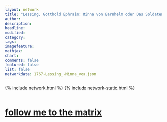 ```yaml
---
layout: network
title: "Lessing, Gotthold Ephraim: Minna von Barnhelm oder Das Soldatenglück (1767)"
author:
description:
headline:
modified:
category:
tags: 
imagefeature: 
mathjax: 
chart: 
comments: false
featured: false
list: false
networkdata: 1767-Lessing_-Minna_von.json
---
```

{% include network.html %}
{% include network-static.html %}
<div class="row">
  <div class="small-5 small-centered columns"><a href="/matrix357"><h1>follow me to the matrix</h1></a>
</div>
</div>
